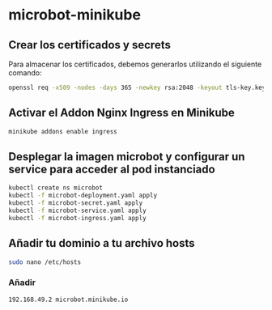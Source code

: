 # microbot-minikube

## Crear los certificados y secrets

Para almacenar los certificados, debemos generarlos utilizando el siguiente comando:

```bash
openssl req -x509 -nodes -days 365 -newkey rsa:2048 -keyout tls-key.key -out tls-cert.crt
```

## Activar el Addon Nginx Ingress en Minikube
```bash
minikube addons enable ingress
```

## Desplegar la imagen microbot y configurar un service para acceder al pod instanciado

```bash
kubectl create ns microbot
kubectl -f microbot-deployment.yaml apply
kubectl -f microbot-secret.yaml apply
kubectl -f microbot-service.yaml apply
kubectl -f microbot-ingress.yaml apply
```

## Añadir tu dominio a tu archivo hosts
```bash
sudo nano /etc/hosts
```
### Añadir 
```bash
192.168.49.2 microbot.minikube.io
```